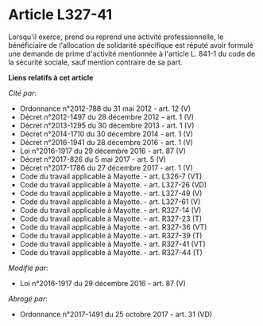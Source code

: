 # Article L327-41

Lorsqu'il exerce, prend ou reprend une activité professionnelle, le  bénéficiaire de l'allocation de solidarité spécifique
est réputé avoir  formulé une demande de prime d'activité mentionnée à l'article L. 841-1  du code de la sécurité sociale,
sauf mention contraire de sa part.

**Liens relatifs à cet article**

_Cité par_:

  - Ordonnance n°2012-788 du 31 mai 2012 - art. 12 (V)
  - Décret n°2012-1497 du 28 décembre 2012 - art. 1 (V)
  - Décret n°2013-1295 du 30 décembre 2013 - art. 1 (V)
  - Décret n°2014-1710 du 30 décembre 2014 - art. 1 (V)
  - Décret n°2016-1941 du 28 décembre 2016 - art. 1 (V)
  - Loi n°2016-1917 du 29 décembre 2016 - art. 87 (V)
  - Décret n°2017-826 du 5 mai 2017 - art. 5 (V)
  - Décret n°2017-1786 du 27 décembre 2017 - art. 1 (V)
  - Code du travail applicable à Mayotte. - art. L326-7 (VT)
  - Code du travail applicable à Mayotte. - art. L327-26 (VD)
  - Code du travail applicable à Mayotte. - art. L327-49 (V)
  - Code du travail applicable à Mayotte. - art. L327-61 (V)
  - Code du travail applicable à Mayotte. - art. R327-14 (V)
  - Code du travail applicable à Mayotte. - art. R327-23 (T)
  - Code du travail applicable à Mayotte. - art. R327-36 (VT)
  - Code du travail applicable à Mayotte. - art. R327-39 (T)
  - Code du travail applicable à Mayotte. - art. R327-41 (VT)
  - Code du travail applicable à Mayotte. - art. R327-44 (T)

_Modifié par_:

  - Loi n°2016-1917 du 29 décembre 2016 - art. 87 (V)

_Abrogé par_:

  - Ordonnance n°2017-1491 du 25 octobre 2017 - art. 31 (VD)
